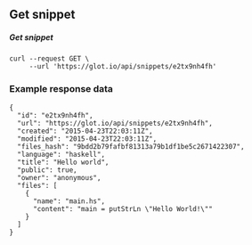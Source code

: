 ## Get snippet

##### Get snippet
    curl --request GET \
         --url 'https://glot.io/api/snippets/e2tx9nh4fh'

### Example response data
    {
      "id": "e2tx9nh4fh",
      "url": "https://glot.io/api/snippets/e2tx9nh4fh",
      "created": "2015-04-23T22:03:11Z",
      "modified": "2015-04-23T22:03:11Z",
      "files_hash": "9bdd2b79fafbf81313a79b1df1be5c2671422307",
      "language": "haskell",
      "title": "Hello world",
      "public": true,
      "owner": "anonymous",
      "files": [
        {
          "name": "main.hs",
          "content": "main = putStrLn \"Hello World!\""
        }
      ]
    }
